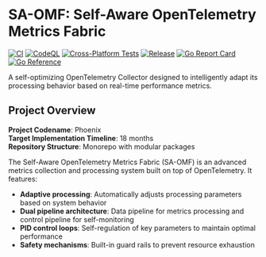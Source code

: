 # SA-OMF: Self-Aware OpenTelemetry Metrics Fabric

[![CI](https://github.com/yourorg/sa-omf/actions/workflows/ci.yml/badge.svg)](https://github.com/yourorg/sa-omf/actions/workflows/ci.yml)
[![CodeQL](https://github.com/yourorg/sa-omf/actions/workflows/codeql-analysis.yml/badge.svg)](https://github.com/yourorg/sa-omf/actions/workflows/codeql-analysis.yml)
[![Cross-Platform Tests](https://github.com/yourorg/sa-omf/actions/workflows/cross-platform-tests.yml/badge.svg)](https://github.com/yourorg/sa-omf/actions/workflows/cross-platform-tests.yml)
[![Release](https://github.com/yourorg/sa-omf/actions/workflows/release.yml/badge.svg)](https://github.com/yourorg/sa-omf/actions/workflows/release.yml)
[![Go Report Card](https://goreportcard.com/badge/github.com/yourorg/sa-omf)](https://goreportcard.com/report/github.com/yourorg/sa-omf)
[![Go Reference](https://pkg.go.dev/badge/github.com/yourorg/sa-omf.svg)](https://pkg.go.dev/github.com/yourorg/sa-omf)

A self-optimizing OpenTelemetry Collector designed to intelligently adapt its processing behavior based on real-time performance metrics.

## Project Overview

**Project Codename**: Phoenix  
**Target Implementation Timeline**: 18 months  
**Repository Structure**: Monorepo with modular packages  

The Self-Aware OpenTelemetry Metrics Fabric (SA-OMF) is an advanced metrics collection and processing system built on top of OpenTelemetry. It features:

- **Adaptive processing**: Automatically adjusts processing parameters based on system behavior
- **Dual pipeline architecture**: Data pipeline for metrics processing and control pipeline for self-monitoring
- **PID control loops**: Self-regulation of key parameters to maintain optimal performance
- **Safety mechanisms**: Built-in guard rails to prevent resource exhaustion
